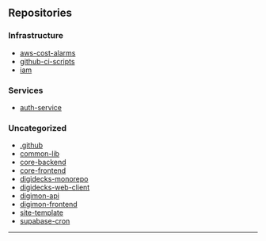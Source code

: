 ## Repositories

<!-- REPO-LIST-START -->
### Infrastructure

- [aws-cost-alarms](https://github.com/digidecks/aws-cost-alarms)
- [github-ci-scripts](https://github.com/digidecks/github-ci-scripts)
- [iam](https://github.com/digidecks/iam)

### Services

- [auth-service](https://github.com/digidecks/auth-service)

### Uncategorized

- [.github](https://github.com/digidecks/.github)
- [common-lib](https://github.com/digidecks/common-lib)
- [core-backend](https://github.com/digidecks/core-backend)
- [core-frontend](https://github.com/digidecks/core-frontend)
- [digidecks-monorepo](https://github.com/digidecks/digidecks-monorepo)
- [digidecks-web-client](https://github.com/digidecks/digidecks-web-client)
- [digimon-api](https://github.com/digidecks/digimon-api)
- [digimon-frontend](https://github.com/digidecks/digimon-frontend)
- [site-template](https://github.com/digidecks/site-template)
- [supabase-cron](https://github.com/digidecks/supabase-cron)

<!-- REPO-LIST-END -->

---
